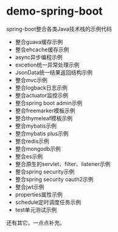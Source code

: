 # demo-spring-boot
spring-boot整合各类Java技术栈的示例代码

+ 整合guava缓存示例
+ 整合ehcache缓存示例
+ async异步编程示例
+ excetion统一异常处理示例
+ JsonData统一结果返回结构示例
+ 整合mvc示例
+ 整合logback日志示例
+ 整合actuator监控示例
+ 整合spring boot admin示例
+ 整合freemarker模板示例
+ 整合thymeleaf模板示例
+ 整合mybatis示例
+ 整合mybatis plus示例
+ 整合redis示例
+ 整合mongodb示例
+ 整合es示例
+ 整合原生的servlet、filter、listener示例
+ 整合spring security示例
+ 整合spring security oauth2示例
+ 整合jwt示例
+ properties属性示例
+ schedule定时调度任务示例
+ test单元测试示例

还有其它，一点点补充。
